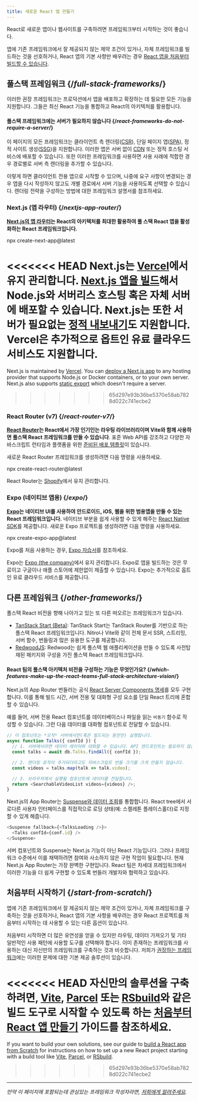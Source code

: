 ```yaml
---
title: 새로운 React 앱 만들기
---
```


<Intro>

React로 새로운 앱이나 웹사이트를 구축하려면 프레임워크부터 시작하는 것이 좋습니다.

</Intro>

앱에 기존 프레임워크에서 잘 제공되지 않는 제약 조건이 있거나, 자체 프레임워크를 빌드하는 것을 선호하거나, React 앱의 기본 사항만 배우려는 경우 [React 앱을 처음부터 빌드할 수 있습니다](/learn/build-a-react-app-from-scratch).

## 풀스택 프레임워크 {/*full-stack-frameworks*/}

이러한 권장 프레임워크는 프로덕션에서 앱을 배포하고 확장하는 데 필요한 모든 기능을 지원합니다. 그들은 최신 React 기능을 통합하고 React의 아키텍처를 활용합니다.

<Note>

#### 풀스택 프레임워크에는 서버가 필요하지 않습니다 {/*react-frameworks-do-not-require-a-server*/}

이 페이지의 모든 프레임워크는 클라이언트 측 렌더링([CSR](https://developer.mozilla.org/en-US/docs/Glossary/CSR)), 단일 페이지 앱([SPA](https://developer.mozilla.org/en-US/docs/Glossary/SPA)), 정적 사이트 생성([SSG](https://developer.mozilla.org/en-US/docs/Glossary/SSG))을 지원합니다. 이러한 앱은 서버 없이 [CDN](https://developer.mozilla.org/en-US/docs/Glossary/CDN) 또는 정적 호스팅 서비스에 배포할 수 있습니다. 또한 이러한 프레임워크를 사용하면 사용 사례에 적합한 경우 경로별로 서버 측 렌더링을 추가할 수 있습니다.

이렇게 하면 클라이언트 전용 앱으로 시작할 수 있으며, 나중에 요구 사항이 변경되는 경우 앱을 다시 작성하지 않고도 개별 경로에서 서버 기능을 사용하도록 선택할 수 있습니다. 렌더링 전략을 구성하는 방법에 대한 프레임워크 설명서를 참조하세요.

</Note>

### Next.js (앱 라우터) {/*nextjs-app-router*/}

**[Next.js의 앱 라우터](https://nextjs.org/docs)는 React의 아키텍처를 최대한 활용하여 풀 스택 React 앱을 활성화하는 React 프레임워크입니다.**

<TerminalBlock>
npx create-next-app@latest
</TerminalBlock>

<<<<<<< HEAD
Next.js는 [Vercel](https://vercel.com/)에서 유지 관리합니다. [Next.js 앱을 빌드](https://nextjs.org/docs/app/building-your-application/deploying)해서 Node.js와 서버리스 호스팅 혹은 자체 서버에 배포할 수 있습니다. Next.js는 또한 서버가 필요없는 [정적 내보내기](https://nextjs.org/docs/app/building-your-application/deploying/static-exports)도 지원합니다. Vercel은 추가적으로 옵트인 유료 클라우드 서비스도 지원합니다.
=======
Next.js is maintained by [Vercel](https://vercel.com/). You can [deploy a Next.js app](https://nextjs.org/docs/app/building-your-application/deploying) to any hosting provider that supports Node.js or Docker containers, or to your own server. Next.js also supports [static export](https://nextjs.org/docs/app/building-your-application/deploying/static-exports) which doesn't require a server.
>>>>>>> 65d297e93b36be5370e58ab7828d022c741ecbe2

### React Router (v7) {/*react-router-v7*/}

**[React Router](https://reactrouter.com/start/framework/installation)는 React에서 가장 인기인는 라우팅 라이브러리이며 Vite와 함께 사용하면 풀스택 React 프레임워크를 만들 수 있습니다**. 표준 Web API를 강조하고 다양한 자바스크립트 런타임과 플랫폼을 위한 [준비된 배포 템플릿](https://github.com/remix-run/react-router-templates)이 있습니다.

새로운 React Router 프레임워크를 생성하려면 다음 명령을 사용하세요.

<TerminalBlock>
npx create-react-router@latest
</TerminalBlock>

React Router는 [Shopify](https://www.shopify.com)에서 유지 관리합니다.

### Expo (네이티브 앱용) {/*expo*/}

**[Expo](https://expo.dev/)는 네이티브 UI를 사용하여 안드로이드, iOS, 웹을 위한 범용앱을 만들 수 있는 React 프레임워크입니다.** 네이티브 부분을 쉽게 사용할 수 있게 해주는 [React Native SDK](https://reactnative.dev/)를 제공합니다. 새로운 Expo 프로젝트를 생성하려면 다음 명령을 사용하세요.

<TerminalBlock>
npx create-expo-app@latest
</TerminalBlock>

Expo를 처음 사용하는 경우, [Expo 자습서](https://docs.expo.dev/tutorial/introduction/)를 참조하세요.

Expo는 [Expo (the company)](https://expo.dev/about)에서 유지 관리합니다. Expo로 앱을 빌드하는 것은 무료이고 구글이나 애플 스토어에 제한없이 제출할 수 있습니다. Expo는 추가적으로 옵트인 유료 클라우드 서비스를 제공합니다.


## 다른 프레임워크 {/*other-frameworks*/}

풀스택 React 비전을 향해 나아가고 있는 또 다른 떠오르는 프레임워크가 있습니다.

- [TanStack Start (Beta)](https://tanstack.com/): TanStack Start는 TanStack Router를 기반으로 하는 풀스택 React 프레임워크입니다. Nitro나 Vite와 같이 전체 문서 SSR, 스트리밍, 서버 함수, 번들링과 많은 유용한 도구를 제공합니다.
- [RedwoodJS](https://redwoodjs.com/): Redwood는 쉽게 풀스택 웹 애플리케이션을 만들 수 있도록 사전탑재된 패키지와 구성을 가진 풀스택 React 프레임워크입니다.

<DeepDive>

#### React 팀의 풀스택 아키텍처 비전을 구성하는 기능은 무엇인가요? {/*which-features-make-up-the-react-teams-full-stack-architecture-vision*/}

Next.js의 App Router 번들러는 공식 [React Server Components 명세](https://github.com/reactjs/rfcs/blob/main/text/0188-server-components.md)를 모두 구현합니다. 이를 통해 빌드 시간, 서버 전용 및 대화형 구성 요소를 단일 React 트리에 혼합할 수 있습니다.

예를 들어, 서버 전용 React 컴포넌트를 데이터베이스나 파일을 읽는 `비동기` 함수로 작성할 수 있습니다. 그런 다음 데이터를 대화형 컴포넌트로 전달할 수 있습니다.

```js
// 이 컴포넌트는 *오직* 서버에서만(혹은 빌드되는 동안만) 실행됩니다.
async function Talks({ confId }) {
  // 1. 서버에서라면 데이터 레이어와 대화할 수 있습니다. API 엔드포인트는 필요하지 않습니다.
  const talks = await db.Talks.findAll({ confId });

  // 2. 렌더링 로직이 추가되더라고도 자바스크립트 번들 크기를 크게 만들지 않습니다. 
  const videos = talks.map(talk => talk.video);

  // 3. 브라우저에서 싫행될 컴포넌트에 데이터를 전달합니다.
  return <SearchableVideoList videos={videos} />;
}
```

Next.js의 App Router는 [Suspense와 데이터 조회](/blog/2022/03/29/react-v18#suspense-in-data-frameworks)를 통합합니다. React tree에서 서로다른 사용자 인터페이스를 직접적으로 로딩 상태(예: 스켈레톤 플레이스홀더)로 지정할 수 있게 해줍니다.

```js
<Suspense fallback={<TalksLoading />}>
  <Talks confId={conf.id} />
</Suspense>
```

서버 컴포넌트와 Suspense는 Next.js 기능이 아닌 React 기능입니다. 그러나 프레임워크 수준에서 이를 채택하려면 참여와 사소하지 않은 구현 작업이 필요합니다. 현재 Next.js App Router는 가장 완벽한 구현입니다. React 팀은 차세대 프레임워크에서 이러한 기능을 더 쉽게 구현할 수 있도록 번들러 개발자와 협력하고 있습니다.

</DeepDive>

## 처음부터 시작하기 {/*start-from-scratch*/}

앱에 기존 프레임워크에서 잘 제공되지 않는 제약 조건이 있거나, 자체 프레임워크를 구축하는 것을 선호하거나, React 앱의 기본 사항을 배우려는 경우 React 프로젝트를 처음부터 시작하는 데 사용할 수 있는 다른 옵션이 있습니다.

처음부터 시작하면 더 많은 유연성을 얻을 수 있지만 라우팅, 데이터 가져오기 및 기타 일반적인 사용 패턴에 사용할 도구를 선택해야 합니다. 이미 존재하는 프레임워크를 사용하는 대신 자신만의 프레임워크를 구축하는 것과 비슷합니다. 저희가 [권장하는 프레임워크](#full-stack-frameworks)에는 이러한 문제에 대한 기본 제공 솔루션이 있습니다.

<<<<<<< HEAD
자신만의 솔루션을 구축하려면, [Vite](https://vite.dev/), [Parcel](https://parceljs.org/) 또는 [RSbuild](https://rsbuild.dev/)와 같은 빌드 도구로 시작할 수 있도록 하는 [처음부터 React 앱 만들기](/learn/build-a-react-app-from-scratch) 가이드를 참조하세요.
=======
If you want to build your own solutions, see our guide to [build a React app from Scratch](/learn/build-a-react-app-from-scratch) for instructions on how to set up a new React project starting with a build tool like [Vite](https://vite.dev/), [Parcel](https://parceljs.org/), or [RSbuild](https://rsbuild.dev/).
>>>>>>> 65d297e93b36be5370e58ab7828d022c741ecbe2

-----

_만약 이 페이지에 포함되는데 관심있는 프레임워크 작성자라면, [저희에게 알려주세요](https://github.com/reactjs/react.dev/issues/new?assignees=&labels=type%3A+framework&projects=&template=3-framework.yml&title=%5BFramework%5D%3A+)._
